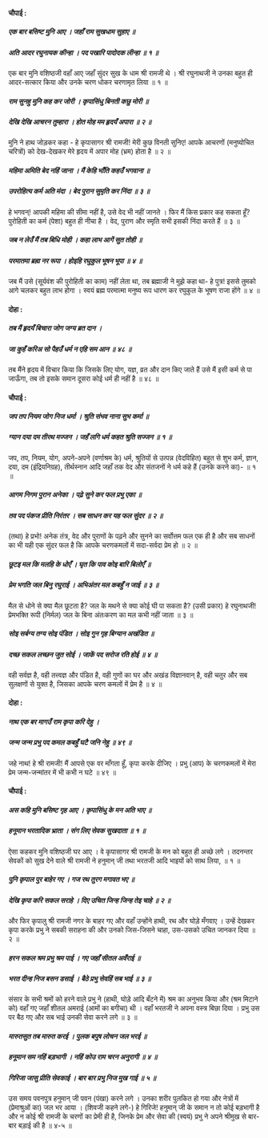 #### चौपाई :

##### एक बार बसिष्ट मुनि आए । जहाँ राम सुखधाम सुहाए ॥
##### अति आदर रघुनायक कीन्हा । पद पखारि पादोदक लीन्हा ॥ १ ॥

एक बार मुनि वशिष्ठजी वहाँ आए जहाँ सुंदर सुख के धाम श्री रामजी थे । श्री रघुनाथजी ने उनका बहुत ही आदर-सत्कार किया और उनके चरण धोकर चरणामृत लिया ॥ १ ॥

##### राम सुनहु मुनि कह कर जोरी । कृपासिंधु बिनती कछु मोरी ॥
##### देखि देखि आचरन तुम्हारा । होत मोह मम हृदयँ अपारा ॥ २ ॥

मुनि ने हाथ जोड़कर कहा - हे कृपासागर श्री रामजी! मेरी कुछ विनती सुनिए! आपके आचरणों (मनुष्योचित चरित्रों) को देख-देखकर मेरे हृदय में अपार मोह (भ्रम) होता है ॥ २ ॥

##### महिमा अमिति बेद नहिं जाना । मैं केहि भाँति कहउँ भगवाना ॥
##### उपरोहित्य कर्म अति मंदा । बेद पुरान सुमृति कर निंदा ॥ ३ ॥

हे भगवन्! आपकी महिमा की सीमा नहीं है, उसे वेद भी नहीं जानते । फिर मैं किस प्रकार कह सकता हूँ? पुरोहिती का कर्म (पेशा) बहुत ही नीचा है । वेद, पुराण और स्मृति सभी इसकी निंदा करते हैं ॥ ३ ॥

##### जब न लेउँ मैं तब बिधि मोही । कहा लाभ आगें सुत तोही ॥
##### परमातमा ब्रह्म नर रूपा । होइहि रघुकुल भूषन भूपा ॥ ४ ॥

जब मैं उसे (सूर्यवंश की पुरोहिती का काम) नहीं लेता था, तब ब्रह्माजी ने मुझे कहा था- हे पुत्र! इससे तुमको आगे चलकर बहुत लाभ होगा । स्वयं ब्रह्म परमात्मा मनुष्य रूप धारण कर रघुकुल के भूषण राजा होंगे ॥ ४ ॥

#### दोहा :

##### तब मैं हृदयँ बिचारा जोग जग्य ब्रत दान ।
##### जा कुहँ करिअ सो पैहउँ धर्म न एहि सम आन ॥ ४८ ॥

तब मैंने हृदय में विचार किया कि जिसके लिए योग, यज्ञ, व्रत और दान किए जाते हैं उसे मैं इसी कर्म से पा जाऊँगा, तब तो इसके समान दूसरा कोई धर्म ही नहीं है ॥ ४८ ॥

#### चौपाई :

##### जप तप नियम जोग निज धर्मा । श्रुति संभव नाना सुभ कर्मा ॥
##### ग्यान दया दम तीरथ मज्जन । जहँ लगि धर्म कहत श्रुति सज्जन ॥ १ ॥

जप, तप, नियम, योग, अपने-अपने (वर्णाश्रम के) धर्म, श्रुतियों से उत्पन्न (वेदविहित) बहुत से शुभ कर्म, ज्ञान, दया, दम (इंद्रियनिग्रह), तीर्थस्नान आदि जहाँ तक वेद और संतजनों ने धर्म कहे हैं (उनके करने का)- ॥ १ ॥

##### आगम निगम पुरान अनेका । पढ़े सुने कर फल प्रभु एका ॥
##### तव पद पंकज प्रीति निरंतर । सब साधन कर यह फल सुंदर ॥ २ ॥

(तथा) हे प्रभो! अनेक तंत्र, वेद और पुराणों के पढ़ने और सुनने का सर्वोत्तम फल एक ही है और सब साधनों का भी यही एक सुंदर फल है कि आपके चरणकमलों में सदा-सर्वदा प्रेम हो ॥ २ ॥

##### छूटइ मल कि मलहि के धोएँ । घृत कि पाव कोइ बारि बिलोएँ ॥
##### प्रेम भगति जल बिनु रघुराई । अभिअंतर मल कबहुँ न जाई ॥ ३ ॥

मैल से धोने से क्या मैल छूटता है? जल के मथने से क्या कोई घी पा सकता है? (उसी प्रकार) हे रघुनाथजी! प्रेमभक्ति रूपी (निर्मल) जल के बिना अंतःकरण का मल कभी नहीं जाता ॥ ३ ॥

##### सोइ सर्बग्य तग्य सोइ पंडित । सोइ गुन गृह बिग्यान अखंडित ॥
##### दच्छ सकल लच्छन जुत सोई । जाकें पद सरोज रति होई ॥ ४ ॥

वही सर्वज्ञ है, वही तत्त्वज्ञ और पंडित है, वही गुणों का घर और अखंड विज्ञानवान् है, वही चतुर और सब सुलक्षणों से युक्त है, जिसका आपके चरण कमलों में प्रेम है ॥ ४ ॥

#### दोहा :

##### नाथ एक बर मागउँ राम कृपा करि देहु ।
##### जन्म जन्म प्रभु पद कमल कबहुँ घटै जनि नेहु ॥ ४९ ॥

जहे नाथ! हे श्री रामजी! मैं आपसे एक वर माँगता हूँ, कृपा करके दीजिए । प्रभु (आप) के चरणकमलों में मेरा प्रेम जन्म-जन्मांतर में भी कभी न घटे ॥ ४९ ॥

#### चौपाई :

##### अस कहि मुनि बसिष्ट गृह आए । कृपासिंधु के मन अति भाए ॥
##### हनूमान भरतादिक भ्राता । संग लिए सेवक सुखदाता ॥ १ ॥

ऐसा कहकर मुनि वशिष्ठजी घर आए । वे कृपासागर श्री रामजी के मन को बहुत ही अच्छे लगे । तदनन्तर सेवकों को सुख देने वाले श्री रामजी ने हनुमान् जी तथा भरतजी आदि भाइयों को साथ लिया, ॥ १ ॥

##### पुनि कृपाल पुर बाहेर गए । गज रथ तुरग मगावत भए ॥
##### देखि कृपा करि सकल सराहे । दिए उचित जिन्ह जिन्ह तेइ चाहे ॥ २ ॥

और फिर कृपालु श्री रामजी नगर के बाहर गए और वहाँ उन्होंने हाथी, रथ और घोड़े मँगवाए । उन्हें देखकर कृपा करके प्रभु ने सबकी सराहना की और उनको जिस-जिसने चाहा, उस-उसको उचित जानकर दिया ॥ २ ॥

##### हरन सकल श्रम प्रभु श्रम पाई । गए जहाँ सीतल अवँराई ॥
##### भरत दीन्ह निज बसन डसाई । बैठे प्रभु सेवहिं सब भाई ॥ ३ ॥

संसार के सभी श्रमों को हरने वाले प्रभु ने (हाथी, घोड़े आदि बँटने में) श्रम का अनुभव किया और (श्रम मिटाने को) वहाँ गए जहाँ शीतल अमराई (आमों का बगीचा) थी । वहाँ भरतजी ने अपना वस्त्र बिछा दिया । प्रभु उस पर बैठ गए और सब भाई उनकी सेवा करने लगे ॥ ३ ॥

##### मारुतसुत तब मारुत करई । पुलक बपुष लोचन जल भरई ॥
##### हनूमान सम नहिं बड़भागी । नहिं कोउ राम चरन अनुरागी ॥ ४ ॥
##### गिरिजा जासु प्रीति सेवकाई । बार बार प्रभु निज मुख गाई ॥ ५ ॥

उस समय पवनपुत्र हनुमान् जी पवन (पंखा) करने लगे । उनका शरीर पुलकित हो गया और नेत्रों में (प्रेमाश्रुओं का) जल भर आया । (शिवजी कहने लगे-) हे गिरिजे! हनुमान् जी के समान न तो कोई बड़भागी है और न कोई श्री रामजी के चरणों का प्रेमी ही है, जिनके प्रेम और सेवा की (स्वयं) प्रभु ने अपने श्रीमुख से बार-बार बड़ाई की है ॥ ४-५ ॥